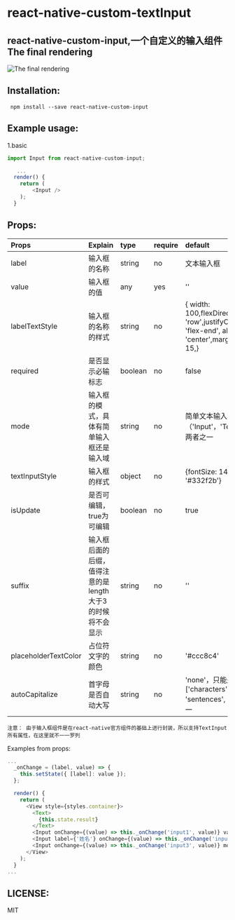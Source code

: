 # react-native-custom-textInput
react-native-custom-input,一个自定义的输入组件    
The final rendering
----
![The final rendering](https://github.com/suwu150/static-resource/blob/master/images/react-native-custom-input.gif?raw=true)

Installation:  
-------------------------------------- 
```
 npm install --save react-native-custom-input
```
Example usage: 
--------------------------------------- 
1.basic     

```javascript
import Input from react-native-custom-input;

   ...
  render() {
    return (
        <Input />
    );
  }
```

Props:   
---------------------------------------

|Props|Explain|type|require|default|          
|:-------|:--------|:--------|:-------|:----------|
|label|输入框的名称|string|no|文本输入框|    
|value|输入框的值|any|yes|''|    
|labelTextStyle|输入框的名称的样式|string|no|{ width: 100,flexDirection: 'row',justifyContent: 'flex-end', alignItems: 'center',marginLeft: 15,}|     
|required|是否显示必输标志|boolean|no|false|   
|mode|输入框的模式，具体有简单输入框还是输入域|string|no|简单文本输入框，值为（'Input'，'TextArea'）两者之一|      
|textInputStyle|输入框的样式|object|no|{fontSize: 14, color: '#332f2b'}|  
|isUpdate|是否可编辑，true为可编辑|boolean|no|true|     
|suffix|输入框后面的后缀，值得注意的是length大于3的时候将不会显示|string|no|''|
|placeholderTextColor|占位符文字的颜色|string|no|'#ccc8c4'|     
|autoCapitalize|首字母是否自动大写|string|no|'none'，只能是['characters', 'words', 'sentences', 'none']之一|   
   
`注意： 由于输入框组件是在react-native官方组件的基础上进行封装，所以支持TextInput所有属性，在这里就不一一罗列`


Examples from props:
```javascript
...
  _onChange = (label, value) => {
    this.setState({ [label]: value });
  };

  render() {
    return (
      <View style={styles.container}>
        <Text>
          {this.state.result}
        </Text>
        <Input onChange={(value) => this._onChange('input1', value)} value={this.state.input1 || ''} />
        <Input label={'姓名'} onChange={(value) => this._onChange('input2', value)} value={this.state.input2 || ''} />
        <Input onChange={(value) => this._onChange('input3', value)} mode={'TextArea'} label={'详细地址'} value={this.state.input3 || ''} />
      </View>
    );
  }
...

```

LICENSE: 
-------   
MIT

